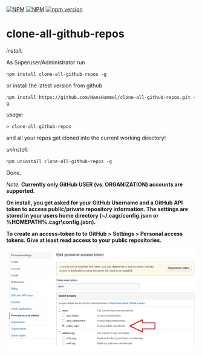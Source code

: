 [![NPM](https://nodei.co/npm/clone-all-github-repos.png?downloads=true&downloadRank=true&stars=true)](https://nodei.co/npm/clone-all-github-repos/) 
[![NPM](https://nodei.co/npm-dl/clone-all-github-repos.png)](https://nodei.co/npm/clone-all-github-repos/) 
[![npm version](https://img.shields.io/npm/v/david.svg)](https://www.npmjs.com/package/clone-all-github-repos) 
<!--
[![Dependency Status](https://david-dm.org/HansHammel/clone-all-github-repos.svg)](https://david-dm.org/HansHammel/clone-all-github-repos) 
[![devDependency Status](https://david-dm.org/HansHammel/clone-all-github-repos/dev-status.svg)](https://david-dm.org/HansHammel/clone-all-github-repos/?type=dev) 
-->

# clone-all-github-repos

*install:*

As Superuser/Administrator run

	npm install clone-all-github-repos -g

or install the latest version from github
	
	npm install https://github.com/HansHammel/clone-all-github-repos.git -g

*usage:*
	
	> clone-all-github-repos

and all your repos get cloned into the current working directory!

*uninstall:*

	npm uninstall clone-all-github-repos -g

Done.

*Note:* 
__Currently only GitHub USER (vs. ORGANIZATION) accounts are supported.__

__On install, you get asked for your GitHub Username and a GitHub API token to access public/private repository information. The settings are stored in your users home directory (~/.cagr/config.json or %HOMEPATH%\.cagr\config.json).__

__To create an access-token to to GitHub > Settings > Personal access tokens. Give at least read access to your public repositories.__ 

![create an access-token](/screenshots/githubsettings.jpg?raw=true "GitHub > Settings > Personal access tokens")


